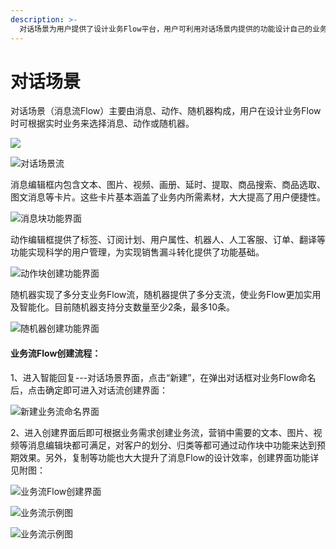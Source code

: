 ```yaml
---
description: >-
  对话场景为用户提供了设计业务Flow平台，用户可利用对话场景内提供的功能设计自己的业务Flow,当业务场景Flow设计完后可通过欢迎回复、默认回复、计划回复、关键词回复、营销活动、群发等来推广业务。
---
```


# 对话场景

对话场景（消息流Flow）主要由消息、动作、随机器构成，用户在设计业务Flow时可根据实时业务来选择消息、动作或随机器。

![](../../.gitbook/assets/dui-hua-chang-jing-zhu-yao-gou-cheng-bu-fen.png)

![&#x5BF9;&#x8BDD;&#x573A;&#x666F;&#x6D41;](../../.gitbook/assets/dui-hua-chang-jing-liu.png)



消息编辑框内包含文本、图片、视频、画册、延时、提取、商品搜索、商品选取、图文消息等卡片。这些卡片基本涵盖了业务内所需素材，大大提高了用户便捷性。

![&#x6D88;&#x606F;&#x5757;&#x529F;&#x80FD;&#x754C;&#x9762;](../../.gitbook/assets/xiao-xi-kuai-chuang-jian-jie-mian.png)

动作编辑框提供了标签、订阅计划、用户属性、机器人、人工客服、订单、翻译等功能实现科学的用户管理，为实现销售漏斗转化提供了功能基础。

![&#x52A8;&#x4F5C;&#x5757;&#x521B;&#x5EFA;&#x529F;&#x80FD;&#x754C;&#x9762;](../../.gitbook/assets/dong-zuo-kuai-chuang-jian-jie-mian.png)

随机器实现了多分支业务Flow流，随机器提供了多分支流，使业务Flow更加实用及智能化。目前随机器支持分支数量至少2条，最多10条。

![&#x968F;&#x673A;&#x5668;&#x521B;&#x5EFA;&#x529F;&#x80FD;&#x754C;&#x9762;](../../.gitbook/assets/sui-ji-qi-chuang-jian-jie-mian.png)

#### 业务流Flow创建流程：

1、进入智能回复---对话场景界面，点击“新建”，在弹出对话框对业务Flow命名后，点击确定即可进入对话流创建界面：

![&#x65B0;&#x5EFA;&#x4E1A;&#x52A1;&#x6D41;&#x547D;&#x540D;&#x754C;&#x9762;](../../.gitbook/assets/dui-hua-chang-jing-chuang-jian-jie-mian.png)

2、进入创建界面后即可根据业务需求创建业务流，营销中需要的文本、图片、视频等消息编辑块都可满足，对客户的划分、归类等都可通过动作块中功能来达到预期效果。另外，复制等功能也大大提升了消息Flow的设计效率，创建界面功能详见附图：



![&#x4E1A;&#x52A1;&#x6D41;Flow&#x521B;&#x5EFA;&#x754C;&#x9762;](../../.gitbook/assets/dui-hua-chang-jing-ye-wu-liu-chuang-jian-jie-mian.png)

![&#x4E1A;&#x52A1;&#x6D41;&#x793A;&#x4F8B;&#x56FE;](../../.gitbook/assets/dui-hua-chang-jing-liu%20%281%29.png)

![&#x4E1A;&#x52A1;&#x6D41;&#x793A;&#x4F8B;&#x56FE;](../../.gitbook/assets/dui-hua-chang-jing-flow.png)

